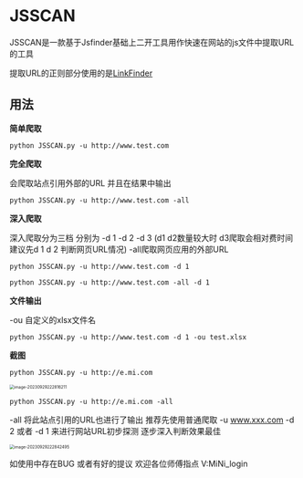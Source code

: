 # JSSCAN

JSSCAN是一款基于Jsfinder基础上二开工具用作快速在网站的js文件中提取URL的工具

提取URL的正则部分使用的是[LinkFinder](https://github.com/GerbenJavado/LinkFinder)



## 用法

**简单爬取**

```
python JSSCAN.py -u http://www.test.com
```

**完全爬取**

会爬取站点引用外部的URL 并且在结果中输出

```
python JSSCAN.py -u http://www.test.com -all
```

**深入爬取**

深入爬取分为三档 分别为 -d 1  -d 2 -d 3 (d1 d2数量较大时 d3爬取会相对费时间 建议先d 1 d 2 判断网页URL情况) -all爬取网页应用的外部URL

```
python JSSCAN.py -u http://www.test.com -d 1
```

```
python JSSCAN.py -u http://www.test.com -all -d 1
```

**文件输出**

-ou 自定义的xlsx文件名

```
python JSSCAN.py -u http://www.test.com -d 1 -ou test.xlsx
```



**截图**

```
python JSSCAN.py -u http://e.mi.com
```



<img src="C:\Users\x\AppData\Roaming\Typora\typora-user-images\image-20230929222816211.png" alt="image-20230929222816211" style="zoom: 50%;" />

```
python JSSCAN.py -u http://e.mi.com -all
```

-all 将此站点引用的URL也进行了输出 推荐先使用普通爬取 -u www.xxx.com -d 2 或者 -d 1  来进行网站URL初步探测 逐步深入判断效果最佳

<img src="C:\Users\x\AppData\Roaming\Typora\typora-user-images\image-20230929222842495.png" alt="image-20230929222842495" style="zoom: 50%;" />



如使用中存在BUG 或者有好的提议 欢迎各位师傅指点 V:MiNi_login

